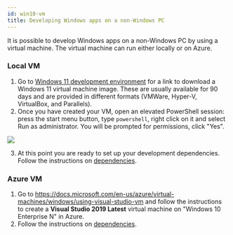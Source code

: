 ```yaml
---
id: win10-vm
title: Developing Windows apps on a non-Windows PC
---
```


It is possible to develop Windows apps on a non-Windows PC by using a virtual machine. The virtual machine can run either locally or on Azure.

### Local VM

1. Go to [Windows 11 development environment](https://developer.microsoft.com/windows/downloads/virtual-machines/) for a link to download a Windows 11 virtual machine image. These are usually available for 90 days and are provided in different formats (VMWare, Hyper-V, VirtualBox, and Parallels).
2. Once you have created your VM, open an elevated PowerShell session: press the start menu button, type `powershell`, right click on it and select Run as administrator. You will be prompted for permissions, click "Yes".

![](assets/powershell-start-menu.png)

3. At this point you are ready to set up your development dependencies. Follow the instructions on [dependencies](rnw-dependencies.md).

### Azure VM

1. Go to https://docs.microsoft.com/en-us/azure/virtual-machines/windows/using-visual-studio-vm and follow the instructions to create a **Visual Studio 2019 Latest** virtual machine on "Windows 10 Enterprise N" in Azure.
2. Follow the instructions on [dependencies](rnw-dependencies.md).
